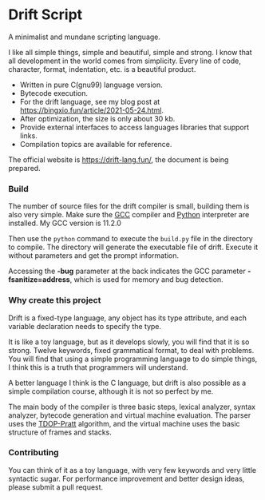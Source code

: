 # Drift Script

A minimalist and mundane scripting language.

I like all simple things, simple and beautiful, simple and strong. I know that all development in the world comes from simplicity. Every line of code, character, format, indentation, etc. is a beautiful product.

- Written in pure C(gnu99) language version.
- Bytecode execution.
- For the drift language, see my blog post at https://bingxio.fun/article/2021-05-24.html.
- After optimization, the size is only about 30 kb.
- Provide external interfaces to access languages libraries that support links.
- Compilation topics are available for reference.

The official website is https://drift-lang.fun/, the document is being prepared.

### Build

The number of source files for the drift compiler is small, building them is also very simple. Make sure the [GCC](https://www.gnu.org/software/gcc/) compiler and [Python](https://www.python.org/) interpreter are installed. My GCC version is 11.2.0

Then use the <code>python</code> command to execute the <code>build.py</code> file in the directory to compile. The directory will generate the executable file of drift. Execute it without parameters and get the prompt information.

Accessing the **-bug** parameter at the back indicates the GCC parameter **-fsanitize=address**, which is used for memory and bug detection.

### Why create this project

Drift is a fixed-type language, any object has its type attribute, and each variable declaration needs to specify the type.

It is like a toy language, but as it develops slowly, you will find that it is so strong. Twelve keywords, fixed grammatical format, to deal with problems. You will find that using a simple programming language to do simple things, I think this is a truth that programmers will understand.

A better language I think is the C language, but drift is also possible as a simple compilation course, although it is not so perfect by me.

The main body of the compiler is three basic steps, lexical analyzer, syntax analyzer, bytecode generation and virtual machine evaluation. The parser uses the [TDOP-Pratt](https://tdop.github.io/) algorithm, and the virtual machine uses the basic structure of frames and stacks.

### Contributing

You can think of it as a toy language, with very few keywords and very little syntactic sugar. For performance improvement and better design ideas, please submit a pull request.